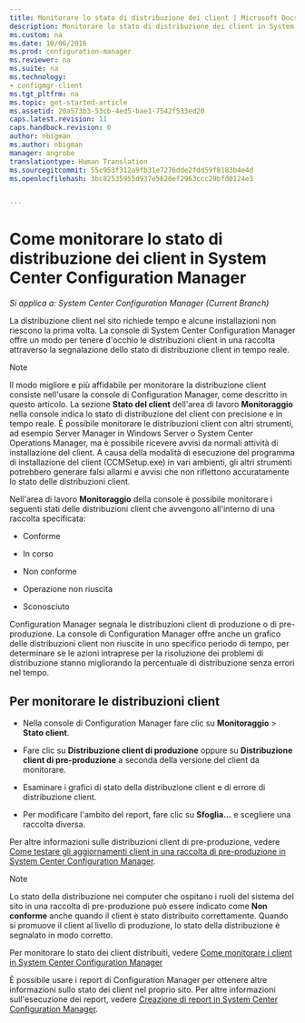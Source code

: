 ```yaml
---
title: Monitorare lo stato di distribuzione dei client | Microsoft Docs
description: Monitorare lo stato di distribuzione dei client in System Center Configuration Manager.
ms.custom: na
ms.date: 10/06/2016
ms.prod: configuration-manager
ms.reviewer: na
ms.suite: na
ms.technology:
- configmgr-client
ms.tgt_pltfrm: na
ms.topic: get-started-article
ms.assetid: 20a573b3-53cb-4ed5-bae1-7542f533ed20
caps.latest.revision: 11
caps.handback.revision: 0
author: nbigman
ms.author: nbigman
manager: angrobe
translationtype: Human Translation
ms.sourcegitcommit: 55c953f312a9fb31e7276dde2fdd59f8183b4e4d
ms.openlocfilehash: 3bc82535955d937e5620ef2963ccc29bfd0124e3


---
```

# <a name="how-to-monitor-client-deployment-status-in-system-center-configuration-manager"></a>Come monitorare lo stato di distribuzione dei client in System Center Configuration Manager

*Si applica a: System Center Configuration Manager (Current Branch)*

La distribuzione client nel sito richiede tempo e alcune installazioni non riescono la prima volta. La console di System Center Configuration Manager offre un modo per tenere d'occhio le distribuzioni client in una raccolta attraverso la segnalazione dello stato di distribuzione client in tempo reale.  

> [!NOTE]  
>  Il modo migliore e più affidabile per monitorare la distribuzione client consiste nell'usare la console di Configuration Manager, come descritto in questo articolo. La sezione **Stato del client** dell'area di lavoro **Monitoraggio** nella console indica lo stato di distribuzione del client con precisione e in tempo reale. È possibile monitorare le distribuzioni client con altri strumenti, ad esempio Server Manager in Windows Server o System Center Operations Manager, ma è possibile ricevere avvisi da normali attività di installazione del client. A causa della modalità di esecuzione del programma di installazione del client (CCMSetup.exe) in vari ambienti, gli altri strumenti potrebbero generare falsi allarmi e avvisi che non riflettono accuratamente lo stato delle distribuzioni client.  

 Nell'area di lavoro **Monitoraggio** della console è possibile monitorare i seguenti stati delle distribuzioni client che avvengono all'interno di una raccolta specificata:  

-   Conforme  

-   In corso  

-   Non conforme  

-   Operazione non riuscita  

-   Sconosciuto  

 Configuration Manager segnala le distribuzioni client di produzione o di pre-produzione. La console di Configuration Manager offre anche un grafico delle distribuzioni client non riuscite in uno specifico periodo di tempo, per determinare se le azioni intraprese per la risoluzione dei problemi di distribuzione stanno migliorando la percentuale di distribuzione senza errori nel tempo.  

## <a name="to-monitor-client-deployments"></a>Per monitorare le distribuzioni client  

-   Nella console di Configuration Manager fare clic su **Monitoraggio** > **Stato client**.  

-   Fare clic su **Distribuzione client di produzione** oppure su **Distribuzione client di pre-produzione** a seconda della versione del client da monitorare.  

-   Esaminare i grafici di stato della distribuzione client e di errore di distribuzione client.  

-   Per modificare l'ambito del report, fare clic su **Sfoglia…** e scegliere una raccolta diversa.  

 Per altre informazioni sulle distribuzioni client di pre-produzione, vedere [Come testare gli aggiornamenti client in una raccolta di pre-produzione in System Center Configuration Manager](../../../core/clients/manage/upgrade/test-client-upgrades.md).

 > [!NOTE]
 > Lo stato della distribuzione nei computer che ospitano i ruoli del sistema del sito in una raccolta di pre-produzione può essere indicato come **Non conforme** anche quando il client è stato distribuito correttamente. Quando si promuove il client al livello di produzione, lo stato della distribuzione è segnalato in modo corretto.   

 Per monitorare lo stato dei client distribuiti, vedere [Come monitorare i client in System Center Configuration Manager](../../../core/clients/manage/monitor-clients.md)  

 È possibile usare i report di Configuration Manager per ottenere altre informazioni sullo stato dei client nel proprio sito. Per altre informazioni sull'esecuzione dei report, vedere [Creazione di report in System Center Configuration Manager](../../../core/servers/manage/reporting.md).  



<!--HONumber=Dec16_HO3-->


